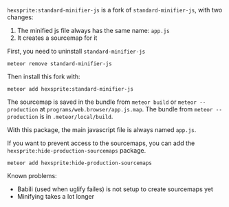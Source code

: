 `hexsprite:standard-minifier-js` is a fork of `standard-minifier-js`, with two changes:
1) The minified js file always has the same name: `app.js`
2) It creates a sourcemap for it

First, you need to uninstall `standard-minifier-js`
```
meteor remove standard-minifier-js
```

Then install this fork with:
```
meteor add hexsprite:standard-minifier-js
```

The sourcemap is saved in the bundle from `meteor build` or `meteor --production` at `programs/web.browser/app.js.map`. The bundle from `meteor --production` is in `.meteor/local/build`.

With this package, the main javascript file is always named `app.js`.

If you want to prevent access to the sourcemaps, you can add the `hexsprite:hide-production-sourcemaps` package.
```
meteor add hexsprite:hide-production-sourcemaps
```

Known problems:
- Babili (used when uglify failes) is not setup to create sourcemaps yet
- Minifying takes a lot longer
